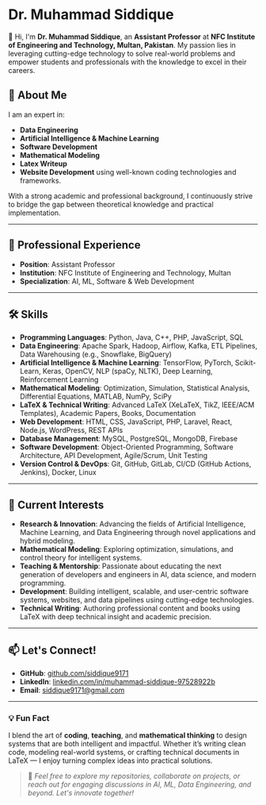 # Dr. Muhammad Siddique

👋 Hi, I'm **Dr. Muhammad Siddique**, an **Assistant Professor** at **NFC Institute of Engineering and Technology, Multan, Pakistan**. My passion lies in leveraging cutting-edge technology to solve real-world problems and empower students and professionals with the knowledge to excel in their careers.

## 🌟 About Me

I am an expert in:
- **Data Engineering**
- **Artificial Intelligence & Machine Learning**
- **Software Development**
- **Mathematical Modeling**
- **Latex Writeup**
- **Website Development** using well-known coding technologies and frameworks.

With a strong academic and professional background, I continuously strive to bridge the gap between theoretical knowledge and practical implementation.

---

## 💼 Professional Experience

- **Position**: Assistant Professor  
- **Institution**: NFC Institute of Engineering and Technology, Multan  
- **Specialization**: AI, ML, Software & Web Development  

---

## 🛠️ Skills

- **Programming Languages**: Python, Java, C++, PHP, JavaScript, SQL
- **Data Engineering**: Apache Spark, Hadoop, Airflow, Kafka, ETL Pipelines, Data Warehousing (e.g., Snowflake, BigQuery)
- **Artificial Intelligence & Machine Learning**: TensorFlow, PyTorch, Scikit-Learn, Keras, OpenCV, NLP (spaCy, NLTK), Deep Learning, Reinforcement Learning
- **Mathematical Modeling**: Optimization, Simulation, Statistical Analysis, Differential Equations, MATLAB, NumPy, SciPy
- **LaTeX & Technical Writing**: Advanced LaTeX (XeLaTeX, TikZ, IEEE/ACM Templates), Academic Papers, Books, Documentation
- **Web Development**: HTML, CSS, JavaScript, PHP, Laravel, React, Node.js, WordPress, REST APIs
- **Database Management**: MySQL, PostgreSQL, MongoDB, Firebase
- **Software Development**: Object-Oriented Programming, Software Architecture, API Development, Agile/Scrum, Unit Testing
- **Version Control & DevOps**: Git, GitHub, GitLab, CI/CD (GitHub Actions, Jenkins), Docker, Linux

---

## 🌱 Current Interests

- **Research & Innovation**: Advancing the fields of Artificial Intelligence, Machine Learning, and Data Engineering through novel applications and hybrid modeling.
- **Mathematical Modeling**: Exploring optimization, simulations, and control theory for intelligent systems.
- **Teaching & Mentorship**: Passionate about educating the next generation of developers and engineers in AI, data science, and modern programming.
- **Development**: Building intelligent, scalable, and user-centric software systems, websites, and data pipelines using cutting-edge technologies.
- **Technical Writing**: Authoring professional content and books using LaTeX with deep technical insight and academic precision.

---

## 📫 Let's Connect!

- **GitHub**: [github.com/siddique9171](https://github.com/siddique9171)
- **LinkedIn**: [linkedin.com/in/muhammad-siddique-97528922b](https://www.linkedin.com/in/muhammad-siddique-97528922b)
- **Email**: siddique9171@gmail.com

---

### 💡 Fun Fact

I blend the art of **coding**, **teaching**, and **mathematical thinking** to design systems that are both intelligent and impactful. Whether it’s writing clean code, modeling real-world systems, or crafting technical documents in LaTeX — I enjoy turning complex ideas into practical solutions.

> 🚀 *Feel free to explore my repositories, collaborate on projects, or reach out for engaging discussions in AI, ML, Data Engineering, and beyond. Let's innovate together!*

